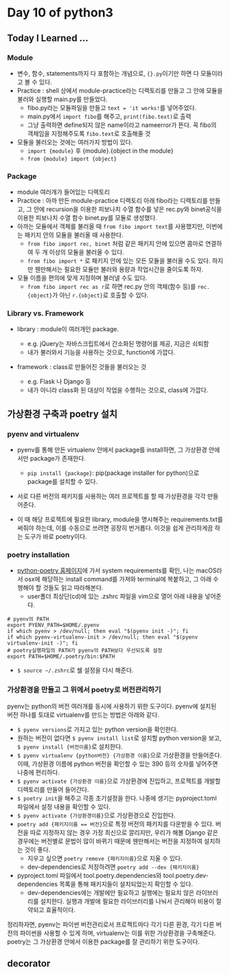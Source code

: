 # Day 10 of python3

## Today I Learned ...

### Module
- 변수, 함수, statements까지 다 포함하는 개념으로, `{}.py`이기만 하면 다 모듈이라고 볼 수 있다.
- Practice : shell 상에서 module-practice라는 디렉토리를 만들고 그 안에 모듈을 불러와 실행할 main.py를 만들었다.
  - fibo.py라는 모듈파일을 만들고 `text = 'it works!`를 넣어주었다.
  - main.py에서 `import fibo`를 해주고, `print(fibo.text)`로 출력
  - 그냥 출력하면 define되지 않은 name이라고 nameerror가 뜬다. 꼭 fibo의 객체임을 지정해주도록 `fibo.text`로 호출해줄 것
- 모듈을 불러오는 것에는 여러가지 방법이 있다.
  - `import {module}` 후 {module}.{object in the module}
  - `from {module} import {object}`


### Package
- module 여러개가 들어있는 디렉토리
- Practice : 아까 만든 module-practice 디렉토리 아래 fibo라는 디렉토리를 만들고, 그 안에 recursion을 이용한 피보나치 수열 함수를 넣은 rec.py와 binet공식을 이용한 피보나치 수열 함수 binet.py를 모듈로 생성했다.
- 아까는 모듈에서 객체를 불러올 때 `from fibo import text`를 사용했지만, 이번에는 패키지 안의 모듈을 불러올 때 사용한다. 
  - `from fibo import rec, binet` 처럼 같은 패키지 안에 있으면 콤마로 연결하여 두 개 이상의 모듈을 불러올 수 있다.
  - `from fibo import *` 로 패키지 안에 있는 모든 모듈을 불러올 수도 있다. 하지만 웬만해서는 필요한 모듈만 불러와 용량과 작업시간을 줄이도록 하자.
- 모듈 이름을 편의에 맞게 지정하며 불러낼 수도 있다.
  - `from fibo import rec as r`로 하면 rec.py 안의 객체(함수 등)를 `rec.{object}`가 아닌 `r.{object}`로 호출할 수 있다. 

### Library vs. Framework

- library : module이 여러개인 package. 
  - e.g. jQuery는 자바스크립트에서 간소화된 명령어를 제공, 지금은 쇠퇴함
  - 내가 불러와서 기능을 사용하는 것으로, function에 가깝다.

- framework : class로 만들어진 것들을 불러오는 것
  - e.g. Flask 나 Django 등
  - 내가 아니라 class화 된 대상이 작업을 수행하는 것으로, class에 가깝다.


## 가상환경 구축과 poetry 설치

### pyenv and virtualenv
- pyenv를 통해 만든 virtualenv 안에서 package를 install하면, 그 가상환경 안에서만 package가 존재한다.
  - `pip install {package}`: pip(package installer for python)으로 package를 설치할 수 있다.


- 서로 다른 버전의 패키지를 사용하는 여러 프로젝트를 할 때 가상환경을 각각 만들어준다.
- 이 때 해당 프로젝트에 필요한 library, module을 명시해주는 requirements.txt를 써줘야 하는데, 이를 수동으로 쓰려면 굉장히 번거롭다. 이것을 쉽게 관리하게끔 하는 도구가 바로 poetry이다.

### poetry installation
- [python-poetry 홈페이지](https://python-poetry.org/docs/)에 가서 system requirements를 확인, 나는 macOS라서 osx에 해당하는 install command를 가져와 terminal에 복붙하고, 그 아래 수행해야 할 것들도 읽고 따라해본다.
  - user폴더 최상단(cd)에 있는 .zshrc 파일을 vim으로 열어 아래 내용을 넣어준다.
```
# pyenv의 PATH
export PYENV_PATH=$HOME/.pyenv
if which pyenv > /dev/null; then eval "$(pyenv init -)"; fi
if which pyenv-virtualenv-init > /dev/null; then eval "$(pyenv virtualenv-init -)"; fi
# poetry실행파일의 PATH가 pyenv의 PATH보다 우선되도록 설정
export PATH=$HOME/.poetry/bin:$PATH
```
  - `$ source ~/.zshrc`로 쉘 설정을 다시 해준다.

### 가상환경을 만들고 그 위에서 poetry로 버전관리하기
pyenv는 python의 버전 여러개를 동시에 사용하기 위한 도구이다. pyenv에 설치된 버전 하나를 토대로 virtualenv를 만드는 방법은 아래와 같다.


- `$ pyenv versions`로 가지고 있는 python version을 확인한다. 
- 원하는 버전이 없다면 `$ pyenv install list`로 설치할 python version을 보고, `$ pyenv install {버전이름}`로 설치한다.
- `$ pyenv virtualenv {python버전} {가상환경 이름}`으로 가상환경을 만들어준다. 이때, 가상환경 이름에 python 버전을 확인할 수 있는 390 등의 숫자를 넣어주면 나중에 편리하다.
- `$ pyenv activate {가상환경 이름}`으로 가상환경에 진입하고, 프로젝트를 개발할 디렉토리를 만들어 들어간다. 
- `$ poetry init`을 해주고 각종 초기설정을 한다. 나중에 생기는 pyproject.toml 파일에서 설정 내용을 확인할 수 있다.
- `$ pyenv activate {가상환경이름}`으로 가상환경으로 진입한다.
- `poetry add {패키지이름 == 버전}`으로 특정 버전의 패키지를 다운받을 수 있다. 
버전을 따로 지정하지 않는 경우 가장 최신으로 깔리지만, 우리가 해볼 Django 같은 경우에는 버전별로 문법이 많이 바뀌기 때문에 웬만해서는 버전을 지정하여 설치하는 것이 좋다.
  - 지우고 싶으면 `poetry remove {패키지이름}`으로 지울 수 있다.
  - dev-dependencies로 저장하려면 `poetry add --dev {패키지이름}`
- pyproject.toml 파일에서 tool.poetry.dependencies와 tool.poetry.dev-dependencies 목록을 통해 패키지들이 설치되었는지 확인할 수 있다.
  - dev-dependencies에는 개발에만 필요하고 실행에는 필요치 않은 라이브러리를 설치한다. 실행과 개발에 필요한 라이브러리를 나눠서 관리해야 비용이 절약되고 효율적이다. 

정리하자면, pyenv는 파이썬 버전관리로서 프로젝트마다 각기 다른 환경, 각기 다른 버전의 파이썬을 사용할 수 있게 하며, virtualenv는 이를 위한 가상환경을 구축해준다. poetry는 그 가상환경 안에서 이용한 package를 잘 관리하기 위한 도구이다.

## decorator



